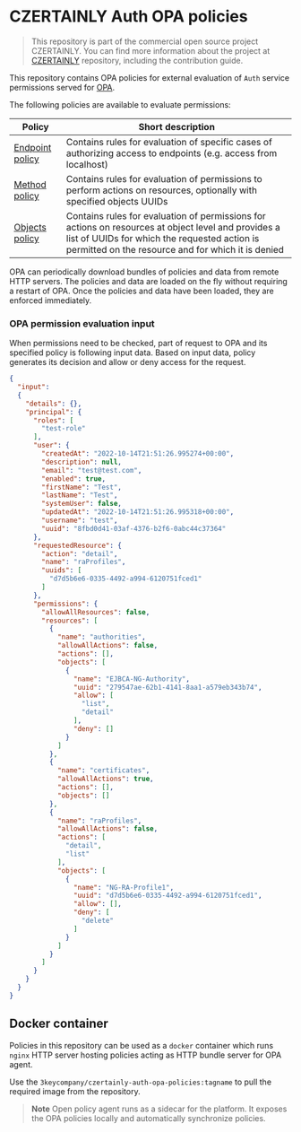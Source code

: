 # CZERTAINLY Auth OPA policies

> This repository is part of the commercial open source project CZERTAINLY. You can find more information about the project at [CZERTAINLY](https://github.com/3KeyCompany/CZERTAINLY) repository, including the contribution guide.

This repository contains OPA policies for external evaluation of `Auth` service permissions served for [OPA](https://www.openpolicyagent.org/).

The following policies are available to evaluate permissions:

| Policy                                           | Short description                                                                                                                                                                                         |
|--------------------------------------------------|-----------------------------------------------------------------------------------------------------------------------------------------------------------------------------------------------------------|
| [Endpoint policy](policies/endpoint_policy.rego) | Contains rules for evaluation of specific cases of authorizing access to endpoints (e.g. access from localhost)                                                                                           |
| [Method policy](policies/method_policy.rego)     | Contains rules for evaluation of permissions to perform actions on resources, optionally with specified objects UUIDs                                                                                     |
| [Objects policy](policies/objects_policy.rego)   | Contains rules for evaluation of permissions for actions on resources at object level and provides a list of UUIDs for which the requested action is permitted on the resource and for which it is denied |

OPA can periodically download bundles of policies and data from remote HTTP servers. The policies and data are loaded on the fly without requiring a restart of OPA.
Once the policies and data have been loaded, they are enforced immediately.

### OPA permission evaluation input

When permissions need to be checked, part of request to OPA and its specified policy is following input data. Based on input data, policy generates its decision and allow or deny access for the request.   
```json
{
  "input":
  {
    "details": {},
    "principal": {
      "roles": [
        "test-role"
      ],
      "user": {
        "createdAt": "2022-10-14T21:51:26.995274+00:00",
        "description": null,
        "email": "test@test.com",
        "enabled": true,
        "firstName": "Test",
        "lastName": "Test",
        "systemUser": false,
        "updatedAt": "2022-10-14T21:51:26.995318+00:00",
        "username": "test",
        "uuid": "8fbd0d41-03af-4376-b2f6-0abc44c37364"
      },
      "requestedResource": {
        "action": "detail",
        "name": "raProfiles",
        "uuids": [
          "d7d5b6e6-0335-4492-a994-6120751fced1"
        ]
      },
      "permissions": {
        "allowAllResources": false,
        "resources": [
          {
            "name": "authorities",
            "allowAllActions": false,
            "actions": [],
            "objects": [
              {
                "name": "EJBCA-NG-Authority",
                "uuid": "279547ae-62b1-4141-8aa1-a579eb343b74",
                "allow": [
                  "list",
                  "detail"
                ],
                "deny": []
              }
            ]
          },
          {
            "name": "certificates",
            "allowAllActions": true,
            "actions": [],
            "objects": []
          },
          {
            "name": "raProfiles",
            "allowAllActions": false,
            "actions": [
              "detail",
              "list"
            ],
            "objects": [
              {
                "name": "NG-RA-Profile1",
                "uuid": "d7d5b6e6-0335-4492-a994-6120751fced1",
                "allow": [],
                "deny": [
                  "delete"
                ]
              }
            ]
          }
        ]
      }
    }
  }
}
```

## Docker container

Policies in this repository can be used as a `docker` container which runs `nginx` HTTP server hosting policies acting as HTTP bundle server for OPA agent.

Use the `3keycompany/czertainly-auth-opa-policies:tagname` to pull the required image from the repository.

> **Note**
> Open policy agent runs as a sidecar for the platform. It exposes the OPA policies locally and automatically synchronize policies.